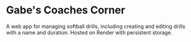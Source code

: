 # Gabe's Coaches Corner

A web app for managing softball drills, including creating and editing drills with a name and duration. Hosted on Render with persistent storage.
